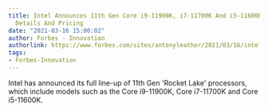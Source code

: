 ```yaml
---
title: Intel Announces 11th Gen Core i9-11900K, i7-11700K And i5-11600K Desktop CPU
  Details And Pricing
date: "2021-03-16 15:00:02"
author: Forbes - Innovation
authorlink: https://www.forbes.com/sites/antonyleather/2021/03/16/intel-announces-11th-gen-core-i9-11900k-i7-11700k-and-i5-11600k-desktop-cpu-details-and-pricing/
tags:
- Forbes-Innovation
---
```

Intel has announced its full line-up of 11th Gen 'Rocket Lake' processors, which include models such as the Core i9-11900K, Core i7-11700K and Core i5-11600K.